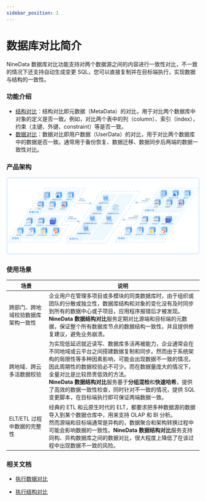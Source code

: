 ```yaml
---
sidebar_position: 1
---
```


# 数据库对比简介

NineData 数据库对比功能支持对两个数据源之间的内容进行一致性对比，不一致的情况下还支持自动生成变更 SQL，您可以直接复制并在目标端执行，实现数据与结构的一致性。

### 功能介绍

* [结构对比](structure_comparation.md)：结构对比即元数据（MetaData）的对比，用于对比两个数据库中对象的定义是否一致。例如，对比两个表中的列（column）、索引（index），约束（主键、外键、constraint）等是否一致。
* [数据对比](data_comparation.md)：数据对比即用户数据（UserData）的对比，用于对比两个数据库中的数据是否一致。通常用于备份恢复、数据迁移、数据同步后两端的数据一致性对比。

### 产品架构

![structure](./image/structure.png)

### 使用场景

| 场景                               | 说明                                                         |
| ---------------------------------- | ------------------------------------------------------------ |
| 跨部门、跨地域校验数据库架构一致性 | 企业用户在管理多项目或多模块的同类数据库时，由于组织或团队的分散或独立性，数据库结构和对象的变化没有及时同步到所有的数据中心或子项目，应用程序报错后才被发现。<br />**NineData 数据结构对比**服务定期对比源端和目标端的元数据，保证整个所有数据库节点的数据结构一致性，并且提供修复建议，避免业务崩溃。 |
| 跨地域、跨云多活数据校验           | 为实现低延迟就近读写、数据库多活再被能力，企业通常会在不同地域或云平台之间搭建数据复制和同步。然而由于系统架构的局限性等多种因素影响，可能会出现数据不一致的情况，因此周期性的数据校验必不可少。而在数据量庞大的情况下，全量对比是比较昂贵低效的方法。<br />**NineData 数据结构对比**服务基于**分组混检**和**快速哈希**，提供了高效的数据一致性检查，同时针对不一致的情况，提供 SQL 变更脚本，在目标端执行即可保证两端数据一致。 |
| ELT/ETL 过程中数据的完整性          | 经典的 ETL 和云原生时代的 ELT，都要求把多种数据源的数据导入到某个数据仓库中，用来支持 OLAP 和 BI 分析。<br />然而源端和目标端通常是异构的，数据聚合和架构转换过程中可能会影响数据的一致性。**NineData 数据结构对比**服务支持同构、异构数据库之间的数据对比，很大程度上降低了在该过程中出现数据不一致的风险。 |

### 相关文档

- [执行数据对比](data_comparation.md)

- [执行结构对比](structure_comparation.md)
